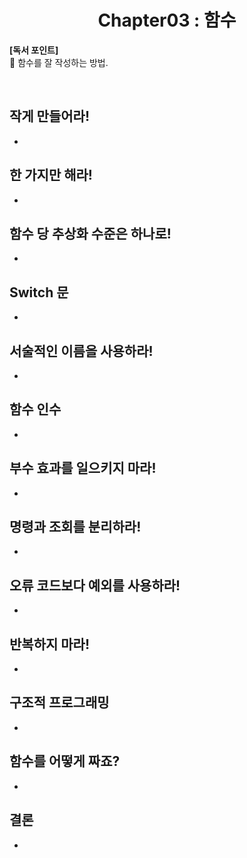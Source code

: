 <div align="center">
  <h1>Chapter03 : 함수</h1>
</div>

**[독서 포인트]**
<br />
📌 함수를 잘 작성하는 방법.

<br />

## 작게 만들어라!

-

## 한 가지만 해라!

-

## 함수 당 추상화 수준은 하나로!

-

## Switch 문

-

## 서술적인 이름을 사용하라!

-

## 함수 인수

-

## 부수 효과를 일으키지 마라!

-

## 명령과 조회를 분리하라!

-

## 오류 코드보다 예외를 사용하라!

-

## 반복하지 마라!

-

## 구조적 프로그래밍

-

## 함수를 어떻게 짜죠?

-

## 결론

-
